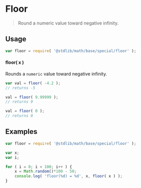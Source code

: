 Floor
===
> Round a numeric value toward negative infinity.


<!-- <usage> -->
## Usage

``` javascript
var floor = require( '@stdlib/math/base/special/floor' );
```

#### floor( x )

Rounds a `numeric` value toward negative infinity.

``` javascript
var val = floor( -4.2 );
// returns -5

val = floor( 9.99999 );
// returns 9

val = floor( 0 );
// returns 0
```
<!-- </usage> -->


<!-- <examples> -->
## Examples

``` javascript
var floor = require( '@stdlib/math/base/special/floor' );

var x;
var i;

for ( i = 0; i < 100; i++ ) {
	x = Math.random()*100 - 50;
	console.log( 'floor(%d) = %d', x, floor( x ) );
}
```
<!-- </examples> -->


<!-- <links> -->
<!-- </links> -->
